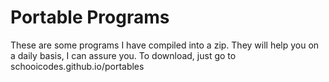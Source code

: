 # Portable Programs
These are some programs I have compiled into a zip. They will help you on a daily basis, I can assure you.
To download, just go to schooicodes.github.io/portables
